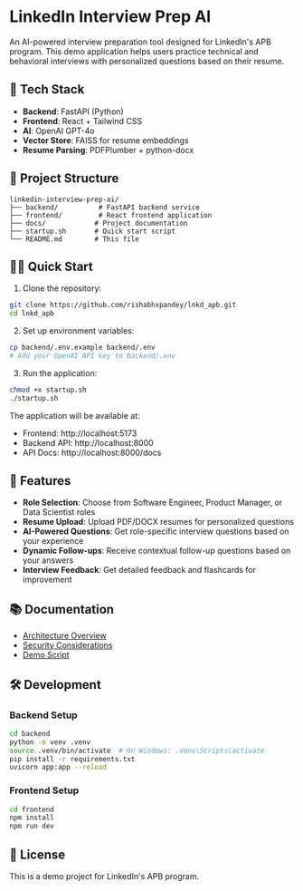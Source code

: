 # LinkedIn Interview Prep AI

An AI-powered interview preparation tool designed for LinkedIn's APB program. This demo application helps users practice technical and behavioral interviews with personalized questions based on their resume.

## 🚀 Tech Stack

- **Backend**: FastAPI (Python)
- **Frontend**: React + Tailwind CSS
- **AI**: OpenAI GPT-4o
- **Vector Store**: FAISS for resume embeddings
- **Resume Parsing**: PDFPlumber + python-docx

## 📁 Project Structure

```
linkedin-interview-prep-ai/
├── backend/          # FastAPI backend service
├── frontend/         # React frontend application
├── docs/            # Project documentation
├── startup.sh       # Quick start script
└── README.md        # This file
```

## 🏃‍♂️ Quick Start

1. Clone the repository:
```bash
git clone https://github.com/rishabhxpandey/lnkd_apb.git
cd lnkd_apb
```

2. Set up environment variables:
```bash
cp backend/.env.example backend/.env
# Add your OpenAI API key to backend/.env
```

3. Run the application:
```bash
chmod +x startup.sh
./startup.sh
```

The application will be available at:
- Frontend: http://localhost:5173
- Backend API: http://localhost:8000
- API Docs: http://localhost:8000/docs

## 🎯 Features

- **Role Selection**: Choose from Software Engineer, Product Manager, or Data Scientist roles
- **Resume Upload**: Upload PDF/DOCX resumes for personalized questions
- **AI-Powered Questions**: Get role-specific interview questions based on your experience
- **Dynamic Follow-ups**: Receive contextual follow-up questions based on your answers
- **Interview Feedback**: Get detailed feedback and flashcards for improvement

## 📚 Documentation

- [Architecture Overview](./docs/ARCHITECTURE.md)
- [Security Considerations](./docs/SECURITY.md)
- [Demo Script](./docs/DEMO_PLAN.md)

## 🛠️ Development

### Backend Setup
```bash
cd backend
python -m venv .venv
source .venv/bin/activate  # On Windows: .venv\Scripts\activate
pip install -r requirements.txt
uvicorn app:app --reload
```

### Frontend Setup
```bash
cd frontend
npm install
npm run dev
```

## 📝 License

This is a demo project for LinkedIn's APB program. 
